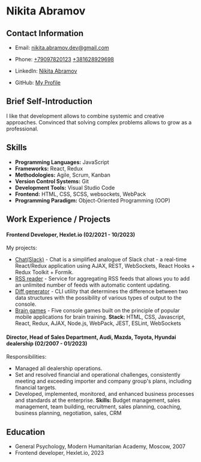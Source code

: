 # Nikita Abramov

## Contact Information

- Email: [nikita.abramov.dev@gmail.com](mailto:nikita.abramov.dev@gmail.com)

- Phone: [+79097820123](tel:+79097820123) [+381628929698](tel:+381628929698)

- LinkedIn: [Nikita Abramov](https://www.linkedin.com/in/nikkita-abramov/?locale=en_US)

- GitHub: [My Profile](https://github.com/niramov)

## Brief Self-Introduction

I like that development allows to combine systemic and creative approaches. Convinced that solving complex problems allows to grow as a professional.

## Skills

- **Programming Languages:** JavaScript
- **Frameworks:** React, Redux
- **Methodologies:** Agile, Scrum, Kanban
- **Version Control Systems:** Git
- **Development Tools:** Visual Studio Code
- **Frontend:** HTML, CSS, SCSS, websockets, WebPack
- **Programming Paradigm:** Object-Oriented Programming (OOP)

## Work Experience / Projects

#### Frontend Developer, Hexlet.io (02/2021 - 10/2023)

My projects:

- [Chat(Slack)](https://github.com/niramov/Chat-Slack) - Chat is a simplified analogue of Slack chat - a real-time React/Redux application using AJAX, REST, WebSockets, React Hooks + Redux Toolkit + Formik.
- [RSS reader](https://github.com/niramov/RSS-aggregator) - Service for aggregating RSS feeds that allows you to add an unlimited number of feeds with automatic content updating.
- [Diff generator](https://github.com/niramov/Diff-generator) - CLI utility that determines the difference between two data structures with the possibility of various types of output to the console.
- [Brain games](https://github.com/niramov/Brain-games) - Five console games built on the principle of popular mobile applications for brain training.
  **Stack:** HTML, CSS, Javascript, React, Redux, AJAX, Node.js, WebPack, JEST, ESLint, WebSockets

#### Director, Head of Sales Department, Audi, Mazda, Toyota, Hyundai dealership (02/2007 - 01/2023)

Responsibilities:

- Managed all dealership operations.
- Set and resolved financial and operational challenges, consistently meeting and exceeding importer and company group's plans, including financial targets.
- Developed, implemented, monitored, and enhanced business processes and standards at the enterprise.
  **Skills:** Budget management, sales management, team building, recruitment, sales planning, coaching, business planning, negotiation, sales, CRM

## Education

- General Psychology, Modern Humanitarian Academy, Moscow, 2007
- Frontend developer, Hexlet.io, 2023
